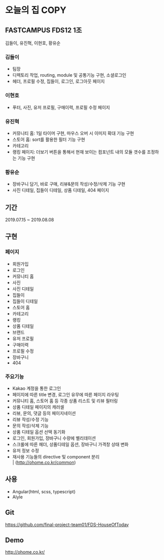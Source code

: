 # 오늘의 집 COPY

## FASTCAMPUS FDS12 1조

김들이, 유진혁, 이현호, 황유순

### 김들이

- 팀장
- 디렉토리 작업, routing, module 및 공통기능 구현, 소셜로그인
- 헤더, 프로필 수정, 집들이, 로그인, 로그아웃 페이지

### 이현호

- 푸터, 사진, 유저 프로필, 구매이력, 프로필 수정 페이지

### 유진혁

- 커뮤니티 홈: 1일 타이머 구현, 마우스 오버 시 이미지 확대 기능 구현
- 스토어 홈: sort를 활용한 필터 기능 구현
- 카테고리
- 랭킹 페이지: 더보기 버튼을 통해서 현재 보이는 컴포넌트 내의 모듈 갯수를 조정하는 기능 구현

### 황유순

- 장바구니 담기, 바로 구매, 리뷰&문의 작성/수정/삭제 기능 구현
- 사진 디테일, 집들이 디테일, 상품 디테일, 404 페이지

## 기간

2019.07.15 ~ 2019.08.08

## 구현

### 페이지

- 회원가입
- 로그인
- 커뮤니티 홈
- 사진
- 사진 디테일
- 집들이
- 집들이 디테일
- 스토어 홈
- 카테고리
- 랭킹
- 상품 디테일
- 브랜드
- 유저 프로필
- 구매이력
- 프로필 수정
- 장바구니
- 404

### 주요기능

- Kakao 계정을 통한 로그인
- 페이지에 따른 title 변경, 로그인 유무에 따른 페이지 라우팅
- 커뮤니티 홈, 스토어 홈 등 각종 상품 리스트 및 리뷰 필터링
- 상품 디테일 페이지의 캐러셀
- 리뷰, 문의, 댓글 등의 페이지네이션
- 리뷰 작성/수정 기능
- 문의 작성/삭제 기능
- 상품 디테일 옵션 선택 동기화
- 로그인, 회원가입, 장바구니 수량에 벨리데이션
- 스크롤에 따른 헤더, 상품디테일 옵션, 장바구니 가격창 상태 변화
- 유저 정보 수정
- 재사용 기능들의 directive 및 component 분리
  <br>| (http://ohome.co.kr/common)

## 사용

- Angular(html, scss, typescript)
- Alyle

## Git

https://github.com/final-project-team01/FDS-HouseOfToday

## Demo

http://ohome.co.kr/
